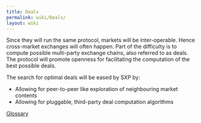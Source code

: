 ```yaml
---
title: Deals
permalink: wiki/Deals/
layout: wiki
---
```


Since they will run the same protocol, markets will be inter-operable.
Hence cross-market exchanges will often happen. Part of the difficulty
is to compute possible multi-party exchange chains, also referred to as
deals. The protocol will promote openness for facilitating the
computation of the best possible deals.

The search for optimal deals will be eased by SXP by:

-   Allowing for peer-to-peer like exploration of neighbouring market
    contents
-   Allowing for pluggable, third-party deal computation algorithms

[Glossary](/wiki/Glossary "wikilink")
